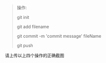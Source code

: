 >
> 操作:
> 
> git init
> 
> git add filename
> 			
> git commit -m 'commit message' fileName
> 		  
> git push 


请上传以上四个操作的正确截图

